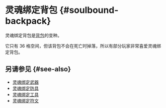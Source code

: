 # 灵魂绑定背包 {#soulbound-backpack}

灵魂绑定背包是[背包](/Backpacks)的变种。

它只有 36 格空间，但该背包不会在死亡时掉落，所以有部分玩家非常喜爱灵魂绑定背包。

## 另请参见 {#see-also}

* [灵魂绑定武器](/Soulbound-Weapons)
* [灵魂绑定防具](/Magical-Armor#soulbound-armor)
* [灵魂绑定工具](/Soulbound-Tools)
* [灵魂绑定符文](/Ancient-Runes#soulbound-rune)
